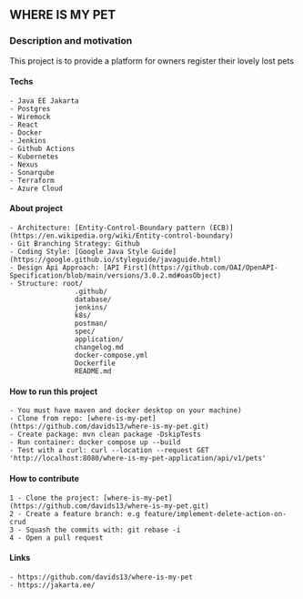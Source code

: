 ## WHERE IS MY PET

### Description and motivation
This project is to provide a platform for owners register their lovely lost pets

#### Techs
    - Java EE Jakarta
    - Postgres
    - Wiremock
    - React
    - Docker
    - Jenkins
    - Github Actions
    - Kubernetes
    - Nexus
    - Sonarqube
    - Terraform
    - Azure Cloud

#### About project
    - Architecture: [Entity-Control-Boundary pattern (ECB)](https://en.wikipedia.org/wiki/Entity-control-boundary)
    - Git Branching Strategy: Github
    - Coding Style: [Google Java Style Guide](https://google.github.io/styleguide/javaguide.html)
    - Design Api Approach: [API First](https://github.com/OAI/OpenAPI-Specification/blob/main/versions/3.0.2.md#oasObject)
    - Structure: root/
                    .github/
                    database/
                    jenkins/
                    k8s/
                    postman/
                    spec/
                    application/
                    changelog.md
                    docker-compose.yml
                    Dockerfile
                    README.md

#### How to run this project
    - You must have maven and docker desktop on your machine)
    - Clone from repo: [where-is-my-pet](https://github.com/davids13/where-is-my-pet.git)
    - Create package: mvn clean package -DskipTests
    - Run container: docker compose up --build
    - Test with a curl: curl --location --request GET 'http://localhost:8080/where-is-my-pet-application/api/v1/pets'

#### How to contribute
    1 - Clone the project: [where-is-my-pet](https://github.com/davids13/where-is-my-pet.git)
    2 - Create a feature branch: e.g feature/implement-delete-action-on-crud
    3 - Squash the commits with: git rebase -i  
    4 - Open a pull request

#### Links
    - https://github.com/davids13/where-is-my-pet
    - https://jakarta.ee/

[//]: # (Overview)

[//]: # (    First we will shortly explain what it is the project about)

[//]: # (    briefly introduce your project.)

[//]: # (Install)

[//]: # (    then, we will continue on how to install and how to get started with it and,)

[//]: # (Usage / Getting started)

[//]: # (    The goal is to guide the reader in what to do once he has just installed your project in his environment.)

[//]: # (Documentation)

[//]: # (    Deployment good practices. How to deploy it in a production environment.)

[//]: # (    Security guidelines. How to harden any installation to avoid any cybersecurity issue.)

[//]: # (    Troubleshooting.)

[//]: # (Development)

[//]: # (    This development section is for setting up the environment in dev mode. What are the tools that you need and how to run the project in debug mode, run the unit testing, etc)

[//]: # (Contributing)

[//]: # (    This section is for providing any additional information for the reader that wants to really contribute.)

[//]: # (    )
[//]: # (    How to report a bug)

[//]: # (    Code of conduct)

[//]: # (    Coding Style guide)

[//]: # (    How to make a pull request &#40;PR&#41;)

[//]: # (    How to get support)

[//]: # (    How to make a donation)

[//]: # (    How to contact for commercial support)

[//]: # (Acknowledgements)

[//]: # (    acknowledge those who have been inspiration of your work &#40;other repos, other projects&#41; or mention those key contributors of the project, that is, those that have added new features, submitted pull requests, fixed bugs, etc.)